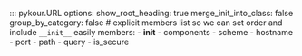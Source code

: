 ::: pykour.URL
    options:
        show_root_heading: true
        merge_init_into_class: false
        group_by_category: false
        # explicit members list so we can set order and include `__init__` easily
        members:
          - __init__
          - components
          - scheme
          - hostname
          - port
          - path
          - query
          - is_secure
